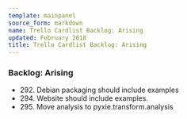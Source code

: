 ```yaml
---
template: mainpanel
source_form: markdown
name: Trello Cardlist Backlog: Arising
updated: February 2018
title: Trello Cardlist Backlog: Arising
---
```

### Backlog: Arising

* 292\. Debian packaging should include examples
* 294\. Website should include examples.
* 295\. Move analysis to pyxie.transform.analysis
